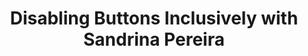 ---
title: Disabling Buttons Inclusively with Sandrina Pereira
thumbnailTitle: Disabling Buttons Inclusively
addNbsp: false
hosts:
  - Ben Myers
  - Sandrina Pereira
---